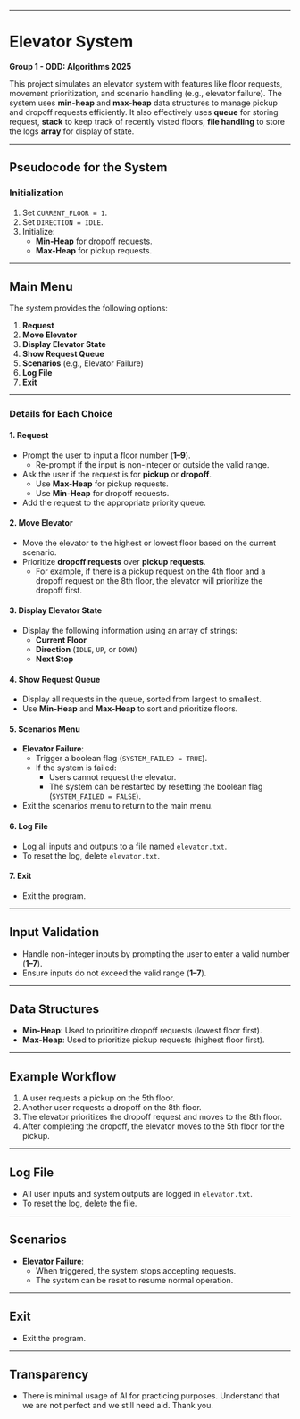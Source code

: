 
---

# **Elevator System**

**Group 1 - ODD: Algorithms 2025**

This project simulates an elevator system with features like floor requests, movement prioritization, and scenario handling (e.g., elevator failure). The system uses **min-heap** and **max-heap** data structures to manage pickup and dropoff requests efficiently. It also effectively uses **queue** for storing request, **stack** to keep track of recently visted floors, **file handling** to store the logs
**array** for display of state.

---

## **Pseudocode for the System**

### **Initialization**
1. Set `CURRENT_FLOOR = 1`.
2. Set `DIRECTION = IDLE`.
3. Initialize:
   - **Min-Heap** for dropoff requests.
   - **Max-Heap** for pickup requests.

---

## **Main Menu**
The system provides the following options:

1. **Request**
2. **Move Elevator**
3. **Display Elevator State**
4. **Show Request Queue**
5. **Scenarios** (e.g., Elevator Failure)
6. **Log File**
7. **Exit**

---

### **Details for Each Choice**

#### **1. Request**
- Prompt the user to input a floor number (**1–9**).
  - Re-prompt if the input is non-integer or outside the valid range.
- Ask the user if the request is for **pickup** or **dropoff**.
  - Use **Max-Heap** for pickup requests.
  - Use **Min-Heap** for dropoff requests.
- Add the request to the appropriate priority queue.

#### **2. Move Elevator**
- Move the elevator to the highest or lowest floor based on the current scenario.
- Prioritize **dropoff requests** over **pickup requests**.
  - For example, if there is a pickup request on the 4th floor and a dropoff request on the 8th floor, the elevator will prioritize the dropoff first.

#### **3. Display Elevator State**
- Display the following information using an array of strings:
  - **Current Floor**
  - **Direction** (`IDLE`, `UP`, or `DOWN`)
  - **Next Stop**

#### **4. Show Request Queue**
- Display all requests in the queue, sorted from largest to smallest.
- Use **Min-Heap** and **Max-Heap** to sort and prioritize floors.

#### **5. Scenarios Menu**
- **Elevator Failure**:
  - Trigger a boolean flag (`SYSTEM_FAILED = TRUE`).
  - If the system is failed:
    - Users cannot request the elevator.
    - The system can be restarted by resetting the boolean flag (`SYSTEM_FAILED = FALSE`).
- Exit the scenarios menu to return to the main menu.

#### **6. Log File**
- Log all inputs and outputs to a file named `elevator.txt`.
- To reset the log, delete `elevator.txt`.

#### **7. Exit**
- Exit the program.

---

## **Input Validation**
- Handle non-integer inputs by prompting the user to enter a valid number (**1–7**).
- Ensure inputs do not exceed the valid range (**1–7**).

---

## **Data Structures**
- **Min-Heap**: Used to prioritize dropoff requests (lowest floor first).
- **Max-Heap**: Used to prioritize pickup requests (highest floor first).

---

## **Example Workflow**
1. A user requests a pickup on the 5th floor.
2. Another user requests a dropoff on the 8th floor.
3. The elevator prioritizes the dropoff request and moves to the 8th floor.
4. After completing the dropoff, the elevator moves to the 5th floor for the pickup.

---

## **Log File**
- All user inputs and system outputs are logged in `elevator.txt`.
- To reset the log, delete the file.

---

## **Scenarios**
- **Elevator Failure**:
  - When triggered, the system stops accepting requests.
  - The system can be reset to resume normal operation.

---

## **Exit**
- Exit the program.

---

## **Transparency**
- There is minimal usage of AI for practicing purposes. Understand that we are not perfect and we still need aid. Thank you.
